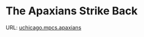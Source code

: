 # The Apaxians Strike Back
URL: [uchicago.mpcs.apaxians](https://uchicago.kattis.com/problems/uchicago.mpcs.apaxians)
